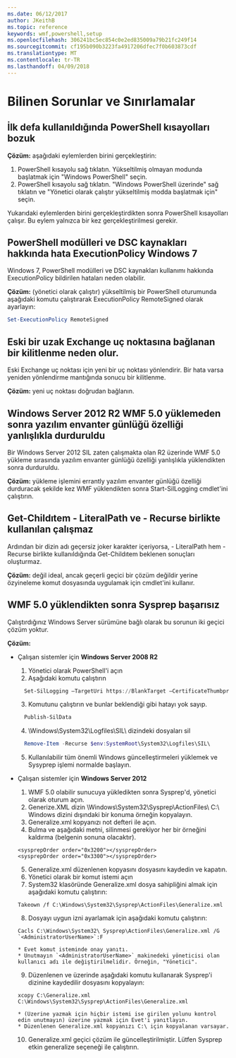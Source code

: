 ```yaml
---
ms.date: 06/12/2017
author: JKeithB
ms.topic: reference
keywords: wmf,powershell,setup
ms.openlocfilehash: 306241bc5ec854c0e2ed835009a79b21fc249f14
ms.sourcegitcommit: cf195b090b3223fa4917206dfec7f0b603873cdf
ms.translationtype: MT
ms.contentlocale: tr-TR
ms.lasthandoff: 04/09/2018
---
```

# <a name="known-issues-and-limitations"></a>Bilinen Sorunlar ve Sınırlamalar

<a name="powershell-shortcuts-are-broken-when-used-for-the-first-time"></a>İlk defa kullanıldığında PowerShell kısayolları bozuk
------------------------------------------------------------

**Çözüm:** aşağıdaki eylemlerden birini gerçekleştirin:

1.  PowerShell kısayolu sağ tıklatın. Yükseltilmiş olmayan modunda başlatmak için "Windows PowerShell" seçin.
2.  PowerShell kısayolu sağ tıklatın. "Windows PowerShell üzerinde" sağ tıklatın ve "Yönetici olarak çalıştır yükseltilmiş modda başlatmak için" seçin.

Yukarıdaki eylemlerden birini gerçekleştirdikten sonra PowerShell kısayolları çalışır. Bu eylem yalnızca bir kez gerçekleştirilmesi gerekir.


<a name="powershell-modules-and-dsc-resources-report-errors-about-executionpolicy-on-windows-7"></a>PowerShell modülleri ve DSC kaynakları hakkında hata ExecutionPolicy Windows 7
-------------------------------------------------------------------------------------
Windows 7, PowerShell modülleri ve DSC kaynakları kullanımı hakkında ExecutionPolicy bildirilen hataları neden olabilir.

**Çözüm:** (yönetici olarak çalıştır) yükseltilmiş bir PowerShell oturumunda aşağıdaki komutu çalıştırarak ExecutionPolicy RemoteSigned olarak ayarlayın:

```powershell
Set-ExecutionPolicy RemoteSigned
```

<a name="connecting-to-an-old-remote-exchange-endpoint-causes-a-crash"></a>Eski bir uzak Exchange uç noktasına bağlanan bir kilitlenme neden olur.
------------------------------------------------------------

Eski Exchange uç noktası için yeni bir uç noktası yönlendirir. Bir hata varsa yeniden yönlendirme mantığında sonucu bir kilitlenme.

**Çözüm:** yeni uç noktası doğrudan bağlanın.


<a name="software-inventory-logging-feature-is-erroneously-stopped-after-wmf-50-installation-on-windows-server-2012-r2"></a>Windows Server 2012 R2 WMF 5.0 yüklemeden sonra yazılım envanter günlüğü özelliği yanlışlıkla durduruldu
-------------------------------------------------------------------------------------------------------------

Bir Windows Server 2012 SIL zaten çalışmakta olan R2 üzerinde WMF 5.0 yükleme sırasında yazılım envanter günlüğü özelliği yanlışlıkla yüklendikten sonra durduruldu.

**Çözüm:** yükleme işlemini errantly yazılım envanter günlüğü özelliği durduracak şekilde kez WMF yüklendikten sonra Start-SilLogging cmdlet'ini çalıştırın.

<a name="get-childitem-does-not-work-if--literalpath-and--recurse-are-used-together"></a>Get-Childıtem - LiteralPath ve - Recurse birlikte kullanılan çalışmaz
--------------------------------------------------------------------------

Ardından bir dizin adı geçersiz joker karakter içeriyorsa, - LiteralPath hem - Recurse birlikte kullanıldığında Get-Childıtem beklenen sonuçları oluşturmaz.

**Çözüm:** değil ideal, ancak geçerli geçici bir çözüm değildir yerine özyineleme komut dosyasında uygulamak için cmdlet'ini kullanır.


<a name="sysprep-fails-after-wmf-50-installation"></a>WMF 5.0 yüklendikten sonra Sysprep başarısız
----------------------------------------

Çalıştırdığınız Windows Server sürümüne bağlı olarak bu sorunun iki geçici çözüm yoktur.

**Çözüm:**
- Çalışan sistemler için **Windows Server 2008 R2**
  1. Yönetici olarak PowerShell'i açın
  2. Aşağıdaki komutu çalıştırın

  ```powershell
    Set-SilLogging –TargetUri https://BlankTarget –CertificateThumbprint 0123456789
  ```
  3. Komutunu çalıştırın ve bunlar beklendiği gibi hatayı yok sayıp.

  ```powershell
    Publish-SilData
   ```
  4. \Windows\System32\Logfiles\SIL\ dizindeki dosyaları sil

  ```powershell
    Remove-Item -Recurse $env:SystemRoot\System32\Logfiles\SIL\
  ```
  5. Kullanılabilir tüm önemli Windows güncelleştirmeleri yüklemek ve Sysyprep işlemi normalde başlayın.

- Çalışan sistemler için **Windows Server 2012**
  1.    WMF 5.0 olabilir sunucuya yükledikten sonra Sysprep'd, yönetici olarak oturum açın.
  2.    Generize.XML dizin \Windows\System32\Sysprep\ActionFiles\ C:\ Windows dizini dışındaki bir konuma örneğin kopyalayın.
  3.    Generalize.xml kopyanızı not defteri ile açın.
  4.    Bulma ve aşağıdaki metni, silinmesi gerekiyor her bir örneğini kaldırma (belgenin sonuna olacaktır).

    ```
    <sysprepOrder order="0x3200"></sysprepOrder>
    <sysprepOrder order="0x3300"></sysprepOrder>
    ```

  5.    Generalize.xml düzenlenen kopyasını dosyasını kaydedin ve kapatın.
  6.    Yönetici olarak bir komut istemi açın
  7.    System32 klasöründe Generalize.xml dosya sahipliğini almak için aşağıdaki komutu çalıştırın:

    ```
    Takeown /f C:\Windows\System32\Sysprep\ActionFiles\Generalize.xml
    ```

  8.    Dosyayı uygun izni ayarlamak için aşağıdaki komutu çalıştırın:

    ```
    Cacls C:\Windows\System32\ Sysprep\ActionFiles\Generalize.xml /G `<AdministratorUserName>`:F
    ```
      * Evet komut isteminde onay yanıtı.
      * Unutmayın `<AdministratorUserName>` makinedeki yöneticisi olan kullanıcı adı ile değiştirilmelidir. Örneğin, "Yönetici".

  9.    Düzenlenen ve üzerinde aşağıdaki komutu kullanarak Sysprep'i dizinine kaydedilir dosyasını kopyalayın:

    ```
    xcopy C:\Generalize.xml C:\Windows\System32\Sysprep\ActionFiles\Generalize.xml
    ```
      * (Üzerine yazmak için hiçbir istemi ise girilen yolunu kontrol edin unutmayın) üzerine yazmak için Evet'i yanıtlayın.
      * Düzenlenen Generalize.xml kopyanızı C:\ için kopyalanan varsayar.

  10.   Generalize.xml geçici çözüm ile güncelleştirilmiştir. Lütfen Sysprep etkin generalize seçeneği ile çalıştırın.